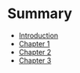 # Summary

* [Introduction](README.md)
* [Chapter 1](chapter1.md)
* [Chapter 2](chapter2.md)
* [Chapter 3](chapter3.md)
